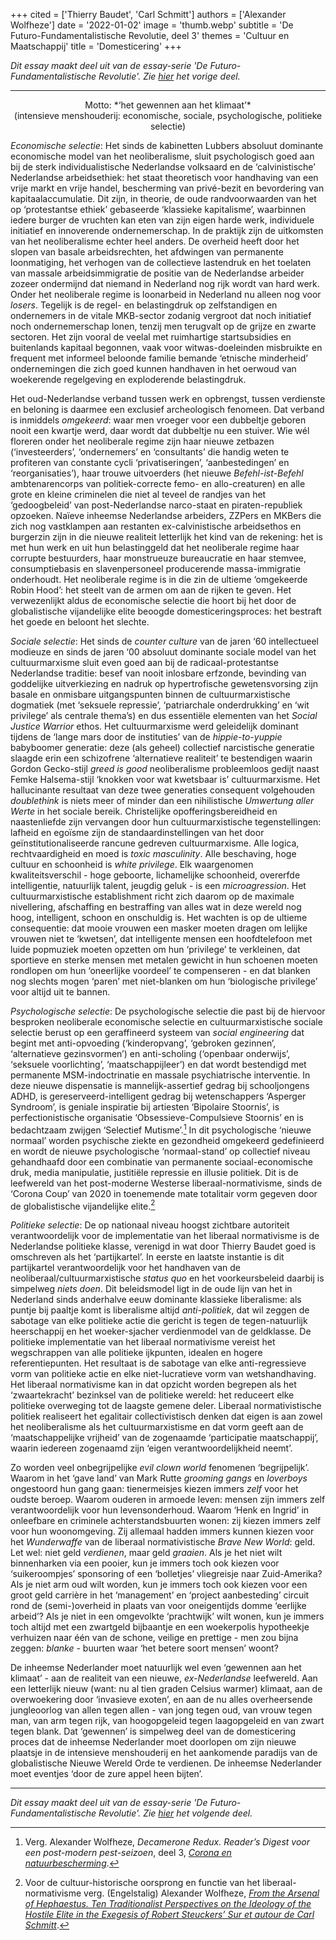 +++
cited = ['Thierry Baudet', 'Carl Schmitt']
authors = ['Alexander Wolfheze']
date = '2022-01-02'
image = 'thumb.webp'
subtitle = 'De Futuro-Fundamentalistische Revolutie, deel 3'
themes = 'Cultuur en Maatschappij'
title = 'Domesticering'
+++


_Dit essay maakt deel uit van de essay-serie 'De Futuro-Fundamentalistische Revolutie'. Zie [hier](https://reactionair.nl/artikelen/tegen-natuurlijke-selectie/) het vorige deel._

---


<p style="text-align: center;">
Motto: *‘het gewennen aan het klimaat’*<br />
(intensieve menshouderij: economische, sociale, psychologische, politieke selectie)
</p>

_Economische selectie_: Het sinds de kabinetten Lubbers absoluut dominante economische model van het neoliberalisme, sluit psychologisch goed aan bij de sterk individualistische Nederlandse volksaard en de ‘calvinistische’ Nederlandse arbeidsethiek: het staat theoretisch voor handhaving van een vrije markt en vrije handel, bescherming van privé-bezit en bevordering van kapitaalaccumulatie. Dit zijn, in theorie, de oude randvoorwaarden van het op ‘protestantse ethiek’ gebaseerde ‘klassieke kapitalisme’, waarbinnen iedere burger de vruchten kan eten van zijn eigen harde werk, individuele initiatief en innoverende ondernemerschap. In de praktijk zijn de uitkomsten van het neoliberalisme echter heel anders. De overheid heeft door het slopen van basale arbeidsrechten, het afdwingen van permanente loonmatiging, het verhogen van de collectieve lastendruk en het toelaten van massale arbeidsimmigratie de positie van de Nederlandse arbeider zozeer ondermijnd dat niemand in Nederland nog rijk wordt van hard werk. Onder het neoliberale regime is loonarbeid in Nederland nu alleen nog voor _losers_. Tegelijk is de regel- en belastingdruk op zelfstandigen en ondernemers in de vitale MKB-sector zodanig vergroot dat noch initiatief noch ondernemerschap lonen, tenzij men terugvalt op de grijze en zwarte sectoren. Het zijn vooral de veelal met ruimhartige startsubsidies en buitenlands kapitaal begonnen, vaak voor witwas-doeleinden misbruikte en frequent met informeel beloonde familie bemande ‘etnische minderheid’ ondernemingen die zich goed kunnen handhaven in het oerwoud van woekerende regelgeving en exploderende belastingdruk.

Het oud-Nederlandse verband tussen werk en opbrengst, tussen verdienste en beloning is daarmee een exclusief archeologisch fenomeen. Dat verband is inmiddels _omgekeerd_: waar men vroeger voor een dubbeltje geboren nooit een kwartje werd, daar wordt dat dubbeltje nu een stuiver. Wie wél floreren onder het neoliberale regime zijn haar nieuwe zetbazen (‘investeerders’, ‘ondernemers’ en ‘consultants’ die handig weten te profiteren van constante cycli ‘privatiseringen’, ‘aanbestedingen’ en ‘reorganisaties’), haar trouwe uitvoerders (het nieuwe _Befehl-ist-Befehl_ ambtenarencorps van politiek-correcte femo- en allo-creaturen) en alle grote en kleine criminelen die niet al teveel de randjes van het ‘gedoogbeleid’ van post-Nederlandse narco-staat en piraten-republiek opzoeken. Naïeve inheemse Nederlandse arbeiders, ZZPers en MKBers die zich nog vastklampen aan restanten ex-calvinistische arbeidsethos en burgerzin zijn in die nieuwe realiteit letterlijk het kind van de rekening: het is met hun werk en uit hun belastinggeld dat het neoliberale regime haar corrupte bestuurders, haar monstrueuze bureaucratie en haar stemvee, consumptiebasis en slavenpersoneel producerende massa-immigratie onderhoudt. Het neoliberale regime is in die zin de ultieme ‘omgekeerde Robin Hood’: het steelt van de armen om aan de rijken te geven. Het verwezenlijkt aldus de economische selectie die hoort bij het door de globalistische vijandelijke elite beoogde domesticeringsproces: het bestraft het goede en beloont het slechte.

_Sociale selectie_: Het sinds de _counter culture_ van de jaren ‘60 intellectueel modieuze en sinds de jaren ‘00 absoluut dominante sociale model van het cultuurmarxisme sluit even goed aan bij de radicaal-protestantse Nederlandse traditie: besef van nooit inlosbare erfzonde, bevinding van goddelijke uitverkiezing en nadruk op hypertrofische gewetensvorsing zijn basale en onmisbare uitgangspunten binnen de cultuurmarxistische dogmatiek (met ‘seksuele repressie’, ‘patriarchale onderdrukking’ en ‘wit privilege’ als centrale thema’s) en dus essentiële elementen van het _Social Justice Warrior_ ethos. Het cultuurmarxisme werd geleidelijk dominant tijdens de ‘lange mars door de instituties’ van de _hippie-to-yuppie_ babyboomer generatie: deze (als geheel) collectief narcistische generatie slaagde erin een schizofrene ‘alternatieve realiteit’ te bestendigen waarin Gordon Gecko-stijl _greed is good_ neoliberalisme probleemloos gedijt naast Femke Halsema-stijl ‘knokken voor wat kwetsbaar is’ cultuurmarxisme. Het hallucinante resultaat van deze twee generaties consequent volgehouden _doublethink_ is niets meer of minder dan een nihilistische _Umwertung aller Werte_ in het sociale bereik. Christelijke opofferingsbereidheid en naastenliefde zijn vervangen door hun cultuurmarxistische tegenstellingen: lafheid en egoïsme zijn de standaardinstellingen van het door geïnstitutionaliseerde rancune gedreven cultuurmarxisme. Alle logica, rechtvaardigheid en moed is _toxic masculinity_. Alle beschaving, hoge cultuur en schoonheid is _white privilege_. Elk waargenomen kwaliteitsverschil - hoge geboorte, lichamelijke schoonheid, overerfde intelligentie, natuurlijk talent, jeugdig geluk - is een _microagression_. Het cultuurmarxistische establishment richt zich daarom op de maximale nivellering, afschaffing en bestraffing van alles wat in deze wereld nog hoog, intelligent, schoon en onschuldig is. Het wachten is op de ultieme consequentie: dat mooie vrouwen een masker moeten dragen om lelijke vrouwen niet te ‘kwetsen’, dat intelligente mensen een hoofdtelefoon met luide popmuziek moeten opzetten om hun ‘privilege’ te verkleinen, dat sportieve en sterke mensen met metalen gewicht in hun schoenen moeten rondlopen om hun ‘oneerlijke voordeel’ te compenseren - en dat blanken nog slechts mogen ‘paren’ met niet-blanken om hun ‘biologische privilege’ voor altijd uit te bannen.

_Psychologische selectie_: De psychologische selectie die past bij de hiervoor besproken neoliberale economische selectie en cultuurmarxistische sociale selectie berust op een geraffineerd systeem van _social engineering_ dat begint met anti-opvoeding (‘kinderopvang’, ‘gebroken gezinnen’, ‘alternatieve gezinsvormen’) en anti-scholing (‘openbaar onderwijs’, ‘seksuele voorlichting’, ‘maatschappijleer’) en dat wordt bestendigd met permanente MSM-indoctrinatie en massale psychiatrische interventie. In deze nieuwe dispensatie is mannelijk-assertief gedrag bij schooljongens ADHD, is gereserveerd-intelligent gedrag bij wetenschappers ‘Asperger Syndroom’, is geniale inspiratie bij artiesten ‘Bipolaire Stoornis’, is perfectionistische organisatie ‘Obsessieve-Compulsieve Stoornis’ en is bedachtzaam zwijgen ‘Selectief Mutisme’.[^1] In dit psychologische ‘nieuwe normaal’ worden psychische ziekte en gezondheid omgekeerd gedefinieerd en wordt de nieuwe psychologische ‘normaal-stand’ op collectief niveau gehandhaafd door een combinatie van permanente sociaal-economische druk, media manipulatie, justitiële repressie en illusie politiek. Dit is de leefwereld van het post-moderne Westerse liberaal-normativisme, sinds de ‘Corona Coup’ van 2020 in toenemende mate totalitair vorm gegeven door de globalistische vijandelijke elite.[^2]

_Politieke selectie_: De op nationaal niveau hoogst zichtbare autoriteit verantwoordelijk voor de implementatie van het liberaal normativisme is de Nederlandse politieke klasse, verenigd in wat door Thierry Baudet goed is omschreven als het ‘partijkartel’. In eerste en laatste instantie is dit partijkartel verantwoordelijk voor het handhaven van de neoliberaal/cultuurmarxistische _status quo_ en het voorkeursbeleid daarbij is simpelweg _niets doen_. Dit beleidsmodel ligt in de oude lijn van het in Nederland sinds anderhalve eeuw dominante klassieke liberalisme: als puntje bij paaltje komt is liberalisme altijd _anti-politiek_, dat wil zeggen de sabotage van elke politieke actie die gericht is tegen de tegen-natuurlijk heerschappij en het woeker-sjacher verdienmodel van de geldklasse. De politieke implementatie van het liberaal normativisme vereist het wegschrappen van alle politieke ijkpunten, idealen en hogere referentiepunten. Het resultaat is de sabotage van elke anti-regressieve vorm van politieke actie en elke niet-lucratieve vorm van wetshandhaving. Het liberaal normativisme kan in dat opzicht worden begrepen als het ‘zwaartekracht’ bezinksel van de politieke wereld: het reduceert elke politieke overweging tot de laagste gemene deler. Liberaal normativistische politiek realiseert het egalitair collectivistisch denken dat eigen is aan zowel het neoliberalisme als het cultuurmarxistisme en dat vorm geeft aan de ‘maatschappelijke vrijheid’ van de zogenaamde ‘participatie maatschappij’, waarin iedereen zogenaamd zijn ‘eigen verantwoordelijkheid neemt’.

Zo worden veel onbegrijpelijke _evil clown world_ fenomenen ‘begrijpelijk’. Waarom in het ‘gave land’ van Mark Rutte _grooming gangs_ en _loverboys_ ongestoord hun gang gaan: tienermeisjes kiezen immers _zelf_ voor het oudste beroep. Waarom ouderen in armoede leven: mensen zijn immers zelf verantwoordelijk voor hun levensonderhoud. Waarom ‘Henk en Ingrid’ in onleefbare en criminele achterstandsbuurten wonen: zij kiezen immers zelf voor hun woonomgeving. Zij allemaal hadden immers kunnen kiezen voor het _Wunderwaffe_ van de liberaal normativistische _Brave New World_: geld. Let wel: niet geld _verdienen_, maar geld _graaien_. Als je het niet wilt binnenharken via een pooier, kun je immers toch ook kiezen voor ‘suikeroompjes’ sponsoring of een ‘bolletjes’ vliegreisje naar Zuid-Amerika? Als je niet arm oud wilt worden, kun je immers toch ook kiezen voor een groot geld carrière in het ‘management’ en ‘project aanbesteding’ circuit rond de (semi-)overheid in plaats van voor oneigentijds domme ‘eerlijke arbeid’? Als je niet in een omgevolkte ‘prachtwijk’ wilt wonen, kun je immers toch altijd met een zwartgeld bijbaantje en een woekerpolis hypotheekje verhuizen naar één van de schone, veilige en prettige - men zou bijna zeggen: _blanke_ - buurten waar ‘het betere soort mensen’ woont?

De inheemse Nederlander moet natuurlijk wel even ‘gewennen aan het klimaat’ - aan de realiteit van een nieuwe, _ex-Nederlandse_ leefwereld. Aan een letterlijk nieuw (want: nu al tien graden Celsius warmer) klimaat, aan de overwoekering door ‘invasieve exoten’, en aan de nu alles overheersende jungleoorlog van allen tegen allen - van jong tegen oud, van vrouw tegen man, van arm tegen rijk, van hoogopgeleid tegen laagopgeleid en van zwart tegen blank. Dat ‘gewennen’ is simpelweg deel van de domesticering proces dat de inheemse Nederlander moet doorlopen om zijn nieuwe plaatsje in de intensieve menshouderij en het aankomende paradijs van de globalistische Nieuwe Wereld Orde te verdienen. De inheemse Nederlander moet eventjes ‘door de zure appel heen bijten’.


---

_Dit essay maakt deel uit van de essay-serie 'De Futuro-Fundamentalistische Revolutie'. Zie [hier](https://reactionair.nl/artikelen/hybridisering/) het volgende deel._


[^1]: Verg. Alexander Wolfheze, _Decamerone Redux. Reader’s Digest voor een post-modern pest-seizoen_, deel 3, _[Corona en natuurbescherming](http://www.identiteitnederland.org/essays/corona-en-natuurbescherming/)_.
[^2]: Voor de cultuur-historische oorsprong en functie van het liberaal-normativisme verg. (Engelstalig) Alexander Wolfheze, _[From the Arsenal of Hephaestus. Ten Traditionalist Perspectives on the Ideology of the Hostile Elite in the Exegesis of Robert Steuckers’ Sur et autour de Carl Schmitt](https://www.geopolitica.ru/en/article/arsenal-hephaestus)_.
